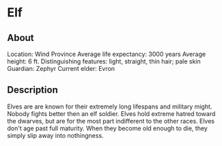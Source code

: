 # Elf

## About
Location: Wind Province
Average life expectancy: 3000 years
Average height: 6 ft.
Distinguishing features: light, straight, thin hair; pale skin
Guardian: Zephyr
Current elder: Evron

## Description
Elves are are known for their extremely long lifespans and military might. Nobody fights better then an elf soldier. Elves hold extreme hatred toward the dwarves, but are for the most part indifferent to the other races. Elves don't age past full maturity. When they become old enough to die, they simply slip away into nothingness.
